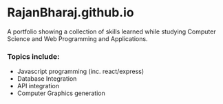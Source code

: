 # RajanBharaj.github.io

A portfolio showing a collection of skills learned while studying Computer Science and Web Programming and Applications.

### Topics include:

- Javascript programming (inc. react/express)
- Database Integration
- API integration
- Computer Graphics generation
